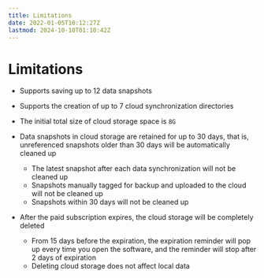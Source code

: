 ```yaml
---
title: Limitations
date: 2022-01-05T10:12:27Z
lastmod: 2024-10-10T01:10:42Z
---
```


# Limitations

* Supports saving up to 12 data snapshots
* Supports the creation of up to 7 cloud synchronization directories
* The initial total size of cloud storage space is `8G`​
* Data snapshots in cloud storage are retained for up to 30 days, that is, unreferenced snapshots older than 30 days will be automatically cleaned up

  * The latest snapshot after each data synchronization will not be cleaned up
  * Snapshots manually tagged for backup and uploaded to the cloud will not be cleaned up
  * Snapshots within 30 days will not be cleaned up
* After the paid subscription expires, the cloud storage will be completely deleted

  * From 15 days before the expiration, the expiration reminder will pop up every time you open the software, and the reminder will stop after 2 days of expiration
  * Deleting cloud storage does not affect local data
